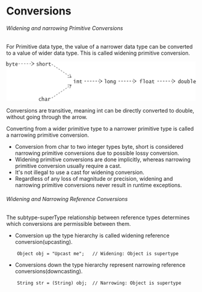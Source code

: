 # Conversions

###### Widening and narrowing Primitive Conversions
For Primitive data type, the value of a narrower data type can be converted to a value of wider data type. This is 
called widening primitive conversion.

![TypeConversion](./Resources/TypeConversions.jpg)

Conversions are transitive, meaning int can be directly converted to double, without going through the arrow.

Converting from a wider primitive type to a narrower primitive type is called a narrowing primitive conversion.
 - Conversion from char to two integer types byte, short is considered narrowing primitive conversions due to possible
lossy conversion.
 - Widening primitive conversions are done implicitly, whereas narrowing primitive conversion usually require a cast.
 - It's not illegal to use a cast for widening conversion.
 - Regardless of any loss of magnitude or precision, widening and narrowing primitive conversions never result in 
runtime exceptions.

###### Widening and Narrowing Reference Conversions
The subtype-superType relationship between reference types determines which conversions are permissible between them.
 - Conversion up the type hierarchy is called widening reference conversion(upcasting).
```
    Object obj = "Upcast me";   // Widening: Object is supertype
```
 - Conversions down the type hierarchy represent narrowing reference conversions(downcasting).
```
    String str = (String) obj;  // Narrowing: Object is supertype
```